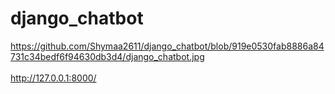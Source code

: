 # django_chatbot

https://github.com/Shymaa2611/django_chatbot/blob/919e0530fab8886a84731c34bedf6f94630db3d4/django_chatbot.jpg
<br><br>
http://127.0.0.1:8000/
